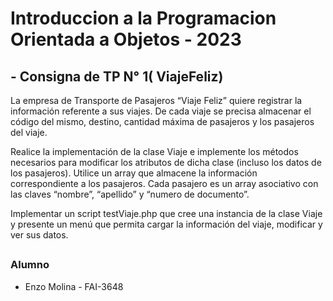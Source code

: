 # Introduccion a la Programacion Orientada a Objetos - 2023

## - **Consigna de TP N° 1( ViajeFeliz)**

La empresa de Transporte de Pasajeros “Viaje Feliz” quiere registrar la información referente a sus viajes. De cada viaje se precisa almacenar el código del mismo, destino, cantidad máxima de pasajeros y los pasajeros del viaje.

Realice la implementación de la clase Viaje e implemente los métodos necesarios para modificar los atributos de dicha clase (incluso los datos de los pasajeros). Utilice un array que almacene la información correspondiente a los pasajeros. Cada pasajero es un array asociativo con las claves “nombre”, “apellido” y “numero de documento”.

Implementar un script testViaje.php que cree una instancia de la clase Viaje y presente un menú que permita cargar la información del viaje, modificar y ver sus datos.
##  
### Alumno
* Enzo Molina - FAI-3648

